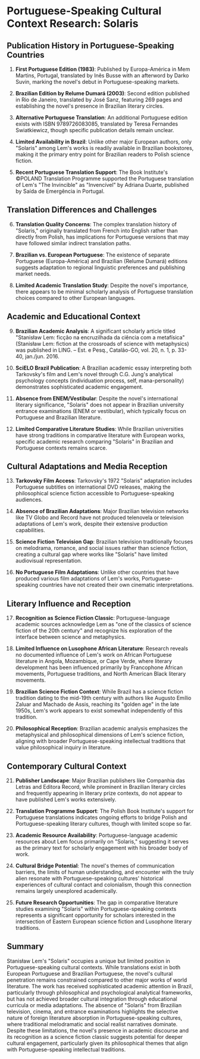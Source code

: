 # Portuguese-Speaking Cultural Context Research: Solaris

## Publication History in Portuguese-Speaking Countries

1. **First Portuguese Edition (1983)**: Published by Europa-América in Mem Martins, Portugal, translated by Inês Busse with an afterword by Darko Suvin, marking the novel's debut in Portuguese-speaking markets.

2. **Brazilian Edition by Relume Dumará (2003)**: Second edition published in Rio de Janeiro, translated by José Sanz, featuring 269 pages and establishing the novel's presence in Brazilian literary circles.

3. **Alternative Portuguese Translation**: An additional Portuguese edition exists with ISBN 9789726083085, translated by Teresa Fernandes Swiatkiewicz, though specific publication details remain unclear.

4. **Limited Availability in Brazil**: Unlike other major European authors, only "Solaris" among Lem's works is readily available in Brazilian bookstores, making it the primary entry point for Brazilian readers to Polish science fiction.

5. **Recent Portuguese Translation Support**: The Book Institute's ©POLAND Translation Programme supported the Portuguese translation of Lem's "The Invincible" as "Invencível" by Adriana Duarte, published by Saída de Emergência in Portugal.

## Translation Differences and Challenges

6. **Translation Quality Concerns**: The complex translation history of "Solaris," originally translated from French into English rather than directly from Polish, has implications for Portuguese versions that may have followed similar indirect translation paths.

7. **Brazilian vs. European Portuguese**: The existence of separate Portuguese (Europa-América) and Brazilian (Relume Dumará) editions suggests adaptation to regional linguistic preferences and publishing market needs.

8. **Limited Academic Translation Study**: Despite the novel's importance, there appears to be minimal scholarly analysis of Portuguese translation choices compared to other European languages.

## Academic and Educational Context

9. **Brazilian Academic Analysis**: A significant scholarly article titled "Stanisław Lem: ficção na encruzilhada da ciência com a metafísica" (Stanisław Lem: fiction at the crossroads of science with metaphysics) was published in LING. – Est. e Pesq., Catalão-GO, vol. 20, n. 1, p. 33-40, jan./jun. 2016.

10. **SciELO Brazil Publication**: A Brazilian academic essay interpreting both Tarkovsky's film and Lem's novel through C.G. Jung's analytical psychology concepts (individuation process, self, mana-personality) demonstrates sophisticated academic engagement.

11. **Absence from ENEM/Vestibular**: Despite the novel's international literary significance, "Solaris" does not appear in Brazilian university entrance examinations (ENEM or vestibular), which typically focus on Portuguese and Brazilian literature.

12. **Limited Comparative Literature Studies**: While Brazilian universities have strong traditions in comparative literature with European works, specific academic research comparing "Solaris" in Brazilian and Portuguese contexts remains scarce.

## Cultural Adaptations and Media Reception

13. **Tarkovsky Film Access**: Tarkovsky's 1972 "Solaris" adaptation includes Portuguese subtitles on international DVD releases, making the philosophical science fiction accessible to Portuguese-speaking audiences.

14. **Absence of Brazilian Adaptations**: Major Brazilian television networks like TV Globo and Record have not produced telenovela or television adaptations of Lem's work, despite their extensive production capabilities.

15. **Science Fiction Television Gap**: Brazilian television traditionally focuses on melodrama, romance, and social issues rather than science fiction, creating a cultural gap where works like "Solaris" have limited audiovisual representation.

16. **No Portuguese Film Adaptations**: Unlike other countries that have produced various film adaptations of Lem's works, Portuguese-speaking countries have not created their own cinematic interpretations.

## Literary Influence and Reception

17. **Recognition as Science Fiction Classic**: Portuguese-language academic sources acknowledge Lem as "one of the classics of science fiction of the 20th century" and recognize his exploration of the interface between science and metaphysics.

18. **Limited Influence on Lusophone African Literature**: Research reveals no documented influence of Lem's work on African Portuguese literature in Angola, Mozambique, or Cape Verde, where literary development has been influenced primarily by Francophone African movements, Portuguese traditions, and North American Black literary movements.

19. **Brazilian Science Fiction Context**: While Brazil has a science fiction tradition dating to the mid-19th century with authors like Augusto Emílio Zaluar and Machado de Assis, reaching its "golden age" in the late 1950s, Lem's work appears to exist somewhat independently of this tradition.

20. **Philosophical Reception**: Brazilian academic analysis emphasizes the metaphysical and philosophical dimensions of Lem's science fiction, aligning with broader Portuguese-speaking intellectual traditions that value philosophical inquiry in literature.

## Contemporary Cultural Context

21. **Publisher Landscape**: Major Brazilian publishers like Companhia das Letras and Editora Record, while prominent in Brazilian literary circles and frequently appearing in literary prize contexts, do not appear to have published Lem's works extensively.

22. **Translation Programme Support**: The Polish Book Institute's support for Portuguese translations indicates ongoing efforts to bridge Polish and Portuguese-speaking literary cultures, though with limited scope so far.

23. **Academic Resource Availability**: Portuguese-language academic resources about Lem focus primarily on "Solaris," suggesting it serves as the primary text for scholarly engagement with his broader body of work.

24. **Cultural Bridge Potential**: The novel's themes of communication barriers, the limits of human understanding, and encounter with the truly alien resonate with Portuguese-speaking cultures' historical experiences of cultural contact and colonialism, though this connection remains largely unexplored academically.

25. **Future Research Opportunities**: The gap in comparative literature studies examining "Solaris" within Portuguese-speaking contexts represents a significant opportunity for scholars interested in the intersection of Eastern European science fiction and Lusophone literary traditions.

## Summary

Stanisław Lem's "Solaris" occupies a unique but limited position in Portuguese-speaking cultural contexts. While translations exist in both European Portuguese and Brazilian Portuguese, the novel's cultural penetration remains constrained compared to other major works of world literature. The work has received sophisticated academic attention in Brazil, particularly through philosophical and psychological analytical frameworks, but has not achieved broader cultural integration through educational curricula or media adaptations. The absence of "Solaris" from Brazilian television, cinema, and entrance examinations highlights the selective nature of foreign literature absorption in Portuguese-speaking cultures, where traditional melodramatic and social realist narratives dominate. Despite these limitations, the novel's presence in academic discourse and its recognition as a science fiction classic suggests potential for deeper cultural engagement, particularly given its philosophical themes that align with Portuguese-speaking intellectual traditions.